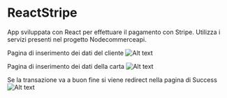 # ReactStripe

App sviluppata con React per effettuare il pagamento con Stripe.
Utilizza i servizi presenti nel progetto Nodecommerceapi.

Pagina di inserimento dei dati del cliente
![Alt text](https://user-images.githubusercontent.com/52746738/196037529-7af48d6a-9c2a-4966-97c4-96472b926fac.png)

Pagina di inserimento dei dati della carta
![Alt text](https://user-images.githubusercontent.com/52746738/196037604-dd335096-3b28-404d-9035-2817512e3750.png)

Se la transazione va a buon fine si viene redirect nella pagina di Success
![Alt text](https://user-images.githubusercontent.com/52746738/196037607-8caca793-564e-44c2-9d34-a210c4bf6b54.png)
